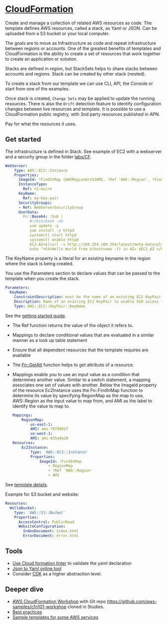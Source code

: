# [CloudFormation](https://docs.aws.amazon.com/cloudformation/index.html)

Create and manage a collection of related AWS resources as code. The template defines AWS resources, called a stack, as Yaml or JSON. Can be uploaded from a S3 bucket or your local computer. 

The goals are to move as Infrastructure as code and repeat infrastructure between regions or accounts. One of the greatest benefits of templates and CloudFormation is the ability to create a set of resources that work together to create an application or solution.

Stacks are defined in region, but StackSets helps to share stacks between accounts and regions.
Stack can be created by other stack (nested).

To create a stack from our template we can use CLI, API, the Console or start from one of the examples.

Once stack is created, `Change Sets` may be applied to update the running resources. There is also the `Drift` detection feature to identify configuration changes between live resources and template. 
It is possible to use a CloudFormation public registry, with 3nd party resources published in APN.

Pay for what the resources it uses. 

## Get started

The infrastructure is defined in Stack. See example of EC2 with a webserver and a security group in the folder [labs/CF](https://github.com/jbcodeforce/aws-studies/tree/main/labs/CF).

```yaml
WebServer:
    Type: AWS::EC2::Instance
    Properties:
      ImageId: !FindInMap [AWSRegionArch2AMI, !Ref 'AWS::Region', !FindInMap [AWSInstanceType2Arch, !Ref InstanceType, Arch]]      
      InstanceType:
        Ref: t2-micro
      KeyName:
        Ref: my-key-pair
      SecurityGroups:
      - Ref: WebServerSecurityGroup
      UserData:
        Fn::Base64: !Sub |
           #!/bin/bash -xe
           yum update -y
           yum install -y httpd
           systemctl start httpd
           systemctl enable httpd
           EC2-AZ=$(curl -s http://169.254.169.254/latest/meta-data/placement/availability-zone)
           echo "<h3>Hello World from $(hostname -f) in AZ= $EC2_AZ </h3>" > /var/www/html/index.html
```

The KeyName property is a literal for an existing keyname in the region where the stack is being created.

You use the Parameters section to declare values that can be passed to the template when you create the stack.

```yaml
Parameters:      
  KeyName:
    ConstraintDescription: must be the name of an existing EC2 KeyPair.
    Description: Name of an existing EC2 KeyPair to enable SSH access to the instances
    Type: AWS::EC2::KeyPair::KeyName

```

See the [getting started guide](https://docs.aws.amazon.com/AWSCloudFormation/latest/UserGuide/GettingStarted.Walkthrough.html).

* The Ref function returns the value of the object it refers to.
* Mappings to declare conditional values that are evaluated in a similar manner as a look up table statement
* Ensure that all dependent resources that the template requires are available
* The [Fn::GetAtt](https://docs.aws.amazon.com/AWSCloudFormation/latest/UserGuide/intrinsic-function-reference-getatt.html) function helps to get attribute of a resource.
* Mappings enable you to use an input value as a condition that determines another value. Similar to a switch statement, a mapping associates one set of values with another. Below the ImageId property of the resource Ec2Instance uses the Fn::FindInMap function to determine its value by specifying RegionMap as the map to use, AWS::Region as the input value to map from, and AMI as the label to identify the value to map to.

    ```yaml
    Mappings:
        RegionMap:
            us-east-1:
            AMI: ami-76f0061f
            us-west-1:
            AMI: ami-655a0a20
    Resources:
        Ec2Instance:
            Type: 'AWS::EC2::Instance'
            Properties:
                ImageId: !FindInMap 
                    - RegionMap
                    - !Ref 'AWS::Region'
                    - AMI
    ```
See [template details](https://docs.aws.amazon.com/AWSCloudFormation/latest/UserGuide/gettingstarted.templatebasics.html).

Example for S3 bucket and website:

```yaml
Resources:
  HelloBucket:
    Type: 'AWS::S3::Bucket'
    Properties:
      AccessControl: PublicRead
      WebsiteConfiguration:
        IndexDocument: index.html
        ErrorDocument: error.html
```

## Tools

* [Use Cloud formation linter](https://github.com/aws-cloudformation/cfn-lint) to validate the yaml declaration
* [Json to Yaml online tool](https://www.json2yaml.com/)
* Consider [CDK](../#cloud-development-kit-cdk) as a higher abstraction level.

## Deeper dive

* [AWS CloudFormation Workshop](https://catalog.workshops.aws/cfn101/en-US) with Git repo https://github.com/aws-samples/cfn101-workshop cloned in Studies.
* [Best practices](https://docs.aws.amazon.com/AWSCloudFormation/latest/UserGuide/best-practices.html)
* [Sample templates for some AWS services](https://docs.aws.amazon.com/AWSCloudFormation/latest/UserGuide/sample-templates-services-us-west-1.html)
